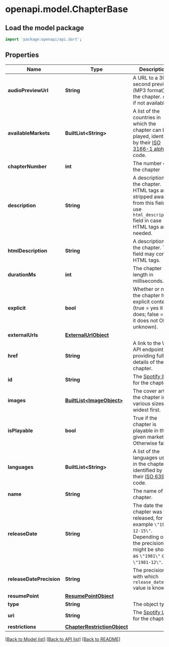 # openapi.model.ChapterBase

## Load the model package
```dart
import 'package:openapi/api.dart';
```

## Properties
Name | Type | Description | Notes
------------ | ------------- | ------------- | -------------
**audioPreviewUrl** | **String** | A URL to a 30 second preview (MP3 format) of the chapter. `null` if not available.  | 
**availableMarkets** | **BuiltList&lt;String&gt;** | A list of the countries in which the chapter can be played, identified by their [ISO 3166-1 alpha-2](http://en.wikipedia.org/wiki/ISO_3166-1_alpha-2) code.  | [optional] 
**chapterNumber** | **int** | The number of the chapter  | 
**description** | **String** | A description of the chapter. HTML tags are stripped away from this field, use `html_description` field in case HTML tags are needed.  | 
**htmlDescription** | **String** | A description of the chapter. This field may contain HTML tags.  | 
**durationMs** | **int** | The chapter length in milliseconds.  | 
**explicit** | **bool** | Whether or not the chapter has explicit content (true = yes it does; false = no it does not OR unknown).  | 
**externalUrls** | [**ExternalUrlObject**](ExternalUrlObject.md) |  | 
**href** | **String** | A link to the Web API endpoint providing full details of the chapter.  | 
**id** | **String** | The [Spotify ID](/documentation/web-api/concepts/spotify-uris-ids) for the chapter.  | 
**images** | [**BuiltList&lt;ImageObject&gt;**](ImageObject.md) | The cover art for the chapter in various sizes, widest first.  | 
**isPlayable** | **bool** | True if the chapter is playable in the given market. Otherwise false.  | 
**languages** | **BuiltList&lt;String&gt;** | A list of the languages used in the chapter, identified by their [ISO 639-1](https://en.wikipedia.org/wiki/ISO_639) code.  | 
**name** | **String** | The name of the chapter.  | 
**releaseDate** | **String** | The date the chapter was first released, for example `\"1981-12-15\"`. Depending on the precision, it might be shown as `\"1981\"` or `\"1981-12\"`.  | 
**releaseDatePrecision** | **String** | The precision with which `release_date` value is known.  | 
**resumePoint** | [**ResumePointObject**](ResumePointObject.md) |  | 
**type** | **String** | The object type.  | 
**uri** | **String** | The [Spotify URI](/documentation/web-api/concepts/spotify-uris-ids) for the chapter.  | 
**restrictions** | [**ChapterRestrictionObject**](ChapterRestrictionObject.md) |  | [optional] 

[[Back to Model list]](../README.md#documentation-for-models) [[Back to API list]](../README.md#documentation-for-api-endpoints) [[Back to README]](../README.md)


